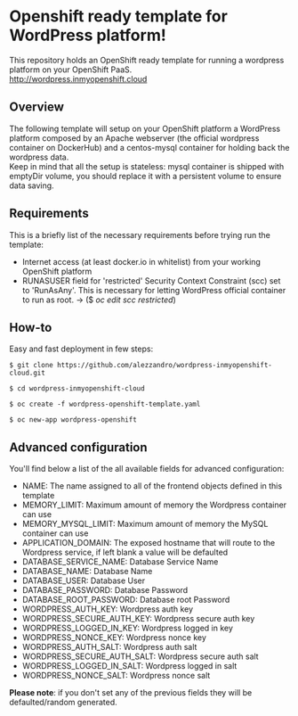 # Openshift ready template for WordPress platform!

This repository holds an OpenShift ready template for running a wordpress platform on your OpenShift PaaS.
<br>
<a href="http://wordpress.inmyopenshift.cloud">http://wordpress.inmyopenshift.cloud</a>

## Overview
The following template will setup on your OpenShift platform a WordPress platform composed by an Apache webserver (the official wordpress container on DockerHub) and a centos-mysql container for holding back the wordpress data.<br>
Keep in mind that all the setup is stateless: mysql container is shipped with emptyDir volume, you should replace it with a persistent volume to ensure data saving.

## Requirements
This is a briefly list of the necessary requirements before trying run the template:
* Internet access (at least docker.io in whitelist) from your working OpenShift platform
* RUNASUSER field for 'restricted' Security Context Constraint (scc) set to 'RunAsAny'. This is necessary for letting WordPress official container to run as root. -> ($ <i>oc edit scc restricted</i>)

## How-to
Easy and fast deployment in few steps:
```
$ git clone https://github.com/alezzandro/wordpress-inmyopenshift-cloud.git

$ cd wordpress-inmyopenshift-cloud

$ oc create -f wordpress-openshift-template.yaml

$ oc new-app wordpress-openshift
```

## Advanced configuration
You'll find below a list of the all available fields for advanced configuration:
* NAME: The name assigned to all of the frontend objects defined in this template
* MEMORY_LIMIT: Maximum amount of memory the Wordpress container can use
* MEMORY_MYSQL_LIMIT: Maximum amount of memory the MySQL container can use
* APPLICATION_DOMAIN: The exposed hostname that will route to the Wordpress service, if left blank a value will be defaulted
* DATABASE_SERVICE_NAME: Database Service Name
* DATABASE_NAME: Database Name
* DATABASE_USER: Database User
* DATABASE_PASSWORD: Database Password
* DATABASE_ROOT_PASSWORD: Database root Password
* WORDPRESS_AUTH_KEY: Wordpress auth key
* WORDPRESS_SECURE_AUTH_KEY: Wordpress secure auth key
* WORDPRESS_LOGGED_IN_KEY: Wordpress logged in key
* WORDPRESS_NONCE_KEY: Wordpress nonce key
* WORDPRESS_AUTH_SALT: Wordpress auth salt
* WORDPRESS_SECURE_AUTH_SALT: Wordpress secure auth salt
* WORDPRESS_LOGGED_IN_SALT: Wordpress logged in salt
* WORDPRESS_NONCE_SALT: Wordpress nonce salt

<b>Please note</b>: if you don't set any of the previous fields they will be defaulted/random generated.


